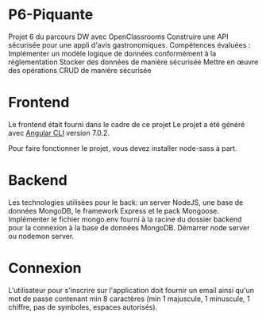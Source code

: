 # P6-Piquante
Projet 6 du parcours DW avec OpenClassrooms
Construire une API sécurisée pour une appli d'avis gastronomiques.
Compétences évaluées : 
Implémenter un modèle logique de données conformément à la réglementation
Stocker des données de manière sécurisée
Mettre en œuvre des opérations CRUD de manière sécurisée

# Frontend
Le frontend était fourni dans le cadre de ce projet
Le projet a été généré avec [Angular CLI](https://github.com/angular/angular-cli) version 7.0.2.

Pour faire fonctionner le projet, vous devez installer node-sass à part.
# Backend
Les technologies utilisées pour le back: un server NodeJS, une base de données MongoDB, le framework Express et le pack Mongoose.
Implémenter le fichier mongo.env fourni à la racine du dossier backend pour la connexion à la base de données MongoDB.
Démarrer node server ou nodemon server.

# Connexion
L'utilisateur pour s'inscrire sur l'application doit fournir un email ainsi qu'un mot de passe contenant min 8 caractères (min 1 majuscule, 1 minuscule, 1 chiffre, pas de symboles, espaces autorisés).